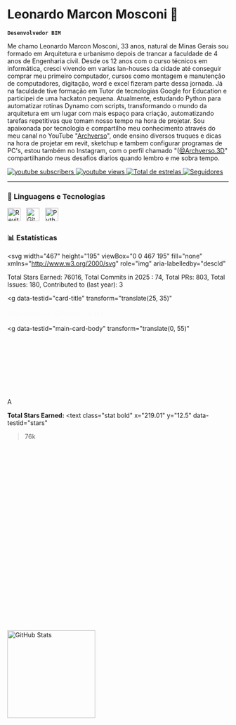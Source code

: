 # Leonardo Marcon Mosconi  🌱

**`Desenvolvedor BIM`**

Me chamo Leonardo Marcon Mosconi, 33 anos, natural de Minas Gerais sou formado em Arquitetura e urbanismo depois de trancar a faculdade de 4 anos de Engenharia civil. Desde os 12 anos com o curso técnicos em informática, cresci vivendo em varias lan-houses da cidade até conseguir comprar meu primeiro computador, cursos como montagem e manutenção de computadores, digitação, word e excel fizeram parte dessa jornada. Já na faculdade tive formação em Tutor de tecnologias Google for Education e participei de uma hackaton pequena. Atualmente, estudando Python para automatizar rotinas Dynamo com scripts, transformando o mundo da arquitetura em um lugar com mais espaço para criação, automatizando tarefas repetitivas que tomam nosso tempo na hora de projetar. Sou apaixonada por tecnologia e compartilho meu conhecimento através do meu canal no YouTube "[Archverso](https://www.youtube.com/@archverso)", onde ensino diversos truques e dicas na hora de projetar em revit, sketchup e tambem configurar programas de PC's, estou também no Instagram, com o perfil chamado "([@Archverso.3D](https://www.instagram.com/archverso.3d/)" compartilhando meus desafios diarios quando lembro e me sobra tempo.

<p align="left">
    <a href="https://www.youtube.com/@archverso?sub_confirmation=1">
        <img 
            alt="youtube subscribers" 
            title="Inscreva-se no meu canal" 
            src="https://custom-icon-badges.demolab.com/youtube/channel/subscribers/UCo-gJ8RnTn5akHqHvO55DVA?color=%23E05D44&label=Inscreva-se&logo=video&logoColor=white&style=for-the-badge&labelColor=CE4630"
        />
    </a>
    <a href="https://www.youtube.com/@archverso">
        <img 
            alt="youtube views" 
            title="Vizualizações no YouTube" 
            src="https://custom-icon-badges.demolab.com/youtube/channel/views/UCo-gJ8RnTn5akHqHvO55DVA?color=%23E1AD0E&logo=eye&logoColor=white&style=for-the-badge&labelColor=C79600"
        />
    </a> 
    <a href="https://github.com/mosconileo?tab=repositories&sort=stargazers">
        <img 
            alt="Total de estrelas" 
            title="Total de estrelas GitHub" 
            src="https://custom-icon-badges.demolab.com/github/stars/mosconileo?color=55960c&style=for-the-badge&labelColor=488207&logo=star&label=estrelas"
        />
    </a>
    <a href="https://github.com/mosconileo?tab=followers">
        <img 
            alt="Seguidores" 
            title="Me siga no GitHub" 
            src="https://custom-icon-badges.demolab.com/github/followers/mosconileo?color=236ad3&labelColor=1155ba&style=for-the-badge&logo=github&label=Seguidores&logoColor=white"
        />
    </a>
</p>

---

### 🤖 Linguagens e Tecnologias

<img 
    align="left" 
    alt="Revit" 
    title="Revit"
    width="30px" 
    style="padding-right: 10px;" 
    src="https://www.notion.so/image/attachment%3Af800f49a-d45e-4dd9-b3c1-193e29f753b0%3AICONES_180X180_(1).png?table=block&id=f0d8b964-ee9d-4c2a-b788-821a61e7ae41&spaceId=a0310dcd-bb3e-4088-9795-c4aab3cb1cea&width=250&freeze=true&userId=e005b53a-b130-447e-b7d9-953fb08a3f4d&cache=v2" 
/>
<img 
    align="left" 
    alt="Git" 
    title="Git"
    width="30px" 
    style="padding-right: 10px;" 
    src="https://cdn.jsdelivr.net/gh/devicons/devicon@latest/icons/git/git-original.svg" 
/>
<img 
    align="left" 
    alt="Python" 
    title="Python"
    width="30px" 
    style="padding-right: 10px;" 
    src="https://cdn.jsdelivr.net/gh/devicons/devicon@latest/icons/python/python-original.svg" 
/>

<br/>
<br/>

### 📊 Estatísticas



<svg
width="467"
height="195"
viewBox="0 0 467 195"
fill="none"
xmlns="http://www.w3.org/2000/svg"
role="img"
aria-labelledby="descId"
>
<title id="titleId">Anurag Hazra's GitHub Stats, Rank: A</title>
<desc id="descId">Total Stars Earned: 76016, Total Commits in 2025 : 74, Total PRs: 803, Total Issues: 180, Contributed to (last year): 3</desc>
<style>
  .header {
    font: 600 18px 'Segoe UI', Ubuntu, Sans-Serif;
    fill: #fff;
    animation: fadeInAnimation 0.8s ease-in-out forwards;
  }
  @supports(-moz-appearance: auto) {
    /* Selector detects Firefox */
    .header { font-size: 15.5px; }
  }
  
.stat {
font: 600 14px 'Segoe UI', Ubuntu, "Helvetica Neue", Sans-Serif; fill: #9f9f9f;
}
@supports(-moz-appearance: auto) {
/* Selector detects Firefox */
.stat { font-size:12px; }
}
.stagger {
opacity: 0;
animation: fadeInAnimation 0.3s ease-in-out forwards;
}
.rank-text {
font: 800 24px 'Segoe UI', Ubuntu, Sans-Serif; fill: #9f9f9f;
animation: scaleInAnimation 0.3s ease-in-out forwards;
}
.rank-percentile-header {
font-size: 14px;
}
.rank-percentile-text {
font-size: 16px;
}

.not_bold { font-weight: 400 }
.bold { font-weight: 700 }
.icon {
fill: #79ff97;
display: block;
}

.rank-circle-rim {
stroke: #fff;
fill: none;
stroke-width: 6;
opacity: 0.2;
}
.rank-circle {
stroke: #fff;
stroke-dasharray: 250;
fill: none;
stroke-width: 6;
stroke-linecap: round;
opacity: 0.8;
transform-origin: -10px 8px;
transform: rotate(-90deg);
animation: rankAnimation 1s forwards ease-in-out;
}

@keyframes rankAnimation {
from {
stroke-dashoffset: 251.32741228718345;
}
to {
stroke-dashoffset: 34.33182591110219;
}
}



  
/* Animations */
@keyframes scaleInAnimation {
from {
  transform: translate(-5px, 5px) scale(0);
}
to {
  transform: translate(-5px, 5px) scale(1);
}
}
@keyframes fadeInAnimation {
from {
  opacity: 0;
}
to {
  opacity: 1;
}
}

  
</style>



<rect
  data-testid="card-bg"
  x="0.5"
  y="0.5"
  rx="4.5"
  height="99%"
  stroke="#e4e2e2"
  width="466"
  fill="#151515"
  stroke-opacity="1"
/>


<g
data-testid="card-title"
transform="translate(25, 35)"
>
<g transform="translate(0, 0)">
<text
x="0"
y="0"
class="header"
data-testid="header"
>Mosconileo GitHub Stats</text>
</g>
</g>


<g
  data-testid="main-card-body"
  transform="translate(0, 55)"
>
  
<g data-testid="rank-circle"
  transform="translate(390.5, 47.5)">
<circle class="rank-circle-rim" cx="-10" cy="8" r="40" />
<circle class="rank-circle" cx="-10" cy="8" r="40" />
<g class="rank-text">
  
<text x="-5" y="3" alignment-baseline="central" dominant-baseline="central" text-anchor="middle" data-testid="level-rank-icon">
  A
</text>

</g>
</g>
<svg x="0" y="0">
<g transform="translate(0, 0)">
<g class="stagger" style="animation-delay: 450ms" transform="translate(25, 0)">

<svg data-testid="icon" class="icon" viewBox="0 0 16 16" version="1.1" width="16" height="16">
<path fill-rule="evenodd" d="M8 .25a.75.75 0 01.673.418l1.882 3.815 4.21.612a.75.75 0 01.416 1.279l-3.046 2.97.719 4.192a.75.75 0 01-1.088.791L8 12.347l-3.766 1.98a.75.75 0 01-1.088-.79l.72-4.194L.818 6.374a.75.75 0 01.416-1.28l4.21-.611L7.327.668A.75.75 0 018 .25zm0 2.445L6.615 5.5a.75.75 0 01-.564.41l-3.097.45 2.24 2.184a.75.75 0 01.216.664l-.528 3.084 2.769-1.456a.75.75 0 01.698 0l2.77 1.456-.53-3.084a.75.75 0 01.216-.664l2.24-2.183-3.096-.45a.75.75 0 01-.564-.41L8 2.694v.001z"/>
</svg>

<text class="stat  bold" x="25" y="12.5">Total Stars Earned:</text>
<text
class="stat  bold"
x="219.01"
y="12.5"
data-testid="stars"
>76k</text>
</g>
</g><g transform="translate(0, 25)">
<g class="stagger" style="animation-delay: 600ms" transform="translate(25, 0)">

<svg data-testid="icon" class="icon" viewBox="0 0 16 16" version="1.1" width="16" height="16">
<path fill-rule="evenodd" d="M1.643 3.143L.427 1.927A.25.25 0 000 2.104V5.75c0 .138.112.25.25.25h3.646a.25.25 0 00.177-.427L2.715 4.215a6.5 6.5 0 11-1.18 4.458.75.75 0 10-1.493.154 8.001 8.001 0 101.6-5.684zM7.75 4a.75.75 0 01.75.75v2.992l2.028.812a.75.75 0 01-.557 1.392l-2.5-1A.75.75 0 017 8.25v-3.5A.75.75 0 017.75 4z"/>
</svg>

<text class="stat  bold" x="25" y="12.5">Total Commits (2025):</text>
<text
class="stat  bold"
x="219.01"
y="12.5"
data-testid="commits"
>74</text>
</g>
</g><g transform="translate(0, 50)">
<g class="stagger" style="animation-delay: 750ms" transform="translate(25, 0)">

<svg data-testid="icon" class="icon" viewBox="0 0 16 16" version="1.1" width="16" height="16">
<path fill-rule="evenodd" d="M7.177 3.073L9.573.677A.25.25 0 0110 .854v4.792a.25.25 0 01-.427.177L7.177 3.427a.25.25 0 010-.354zM3.75 2.5a.75.75 0 100 1.5.75.75 0 000-1.5zm-2.25.75a2.25 2.25 0 113 2.122v5.256a2.251 2.251 0 11-1.5 0V5.372A2.25 2.25 0 011.5 3.25zM11 2.5h-1V4h1a1 1 0 011 1v5.628a2.251 2.251 0 101.5 0V5A2.5 2.5 0 0011 2.5zm1 10.25a.75.75 0 111.5 0 .75.75 0 01-1.5 0zM3.75 12a.75.75 0 100 1.5.75.75 0 000-1.5z"/>
</svg>

<text class="stat  bold" x="25" y="12.5">Total PRs:</text>
<text
class="stat  bold"
x="219.01"
y="12.5"
data-testid="prs"
>803</text>
</g>
</g><g transform="translate(0, 75)">
<g class="stagger" style="animation-delay: 900ms" transform="translate(25, 0)">

<svg data-testid="icon" class="icon" viewBox="0 0 16 16" version="1.1" width="16" height="16">
<path fill-rule="evenodd" d="M8 1.5a6.5 6.5 0 100 13 6.5 6.5 0 000-13zM0 8a8 8 0 1116 0A8 8 0 010 8zm9 3a1 1 0 11-2 0 1 1 0 012 0zm-.25-6.25a.75.75 0 00-1.5 0v3.5a.75.75 0 001.5 0v-3.5z"/>
</svg>

<text class="stat  bold" x="25" y="12.5">Total Issues:</text>
<text
class="stat  bold"
x="219.01"
y="12.5"
data-testid="issues"
>180</text>
</g>
</g><g transform="translate(0, 100)">
<g class="stagger" style="animation-delay: 1050ms" transform="translate(25, 0)">

<svg data-testid="icon" class="icon" viewBox="0 0 16 16" version="1.1" width="16" height="16">
<path fill-rule="evenodd" d="M2 2.5A2.5 2.5 0 014.5 0h8.75a.75.75 0 01.75.75v12.5a.75.75 0 01-.75.75h-2.5a.75.75 0 110-1.5h1.75v-2h-8a1 1 0 00-.714 1.7.75.75 0 01-1.072 1.05A2.495 2.495 0 012 11.5v-9zm10.5-1V9h-8c-.356 0-.694.074-1 .208V2.5a1 1 0 011-1h8zM5 12.25v3.25a.25.25 0 00.4.2l1.45-1.087a.25.25 0 01.3 0L8.6 15.7a.25.25 0 00.4-.2v-3.25a.25.25 0 00-.25-.25h-3.5a.25.25 0 00-.25.25z"/>
</svg>

<text class="stat  bold" x="25" y="12.5">Contributed to (last year):</text>
<text
class="stat  bold"
x="219.01"
y="12.5"
data-testid="contribs"
>3</text>
</g>
</g>
</svg>

</g>
</svg>


<img 
      align="left" 
      alt="GitHub Stats" 
      height="200" 
      src="https://github-readme-stats.vercel.app/api/top-langs/?username=mosconileo&theme=tokyonight&layout=compact&custom_title=Tecnologias&langs_count=9" 
  />

</p>

